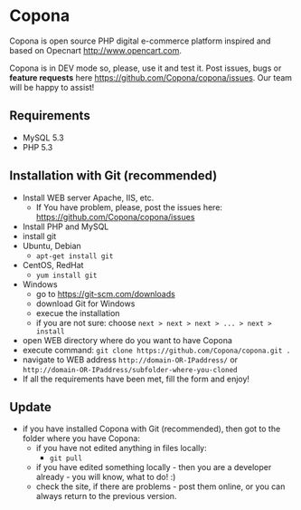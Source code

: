 # Copona

Copona is open source PHP digital e-commerce platform inspired and based on Opecnart http://www.opencart.com.

Copona is in DEV mode so, please, use it and test it. Post issues, bugs or **feature requests** here https://github.com/Copona/copona/issues. Our team will be happy to assist!


## Requirements
* MySQL 5.3
* PHP 5.3

## Installation with Git (recommended)
* Install WEB server Apache, IIS, etc.
  * If You have problem, please, post the issues here: https://github.com/Copona/copona/issues 
* Install PHP and MySQL 
* install git
 * Ubuntu, Debian
   * `apt-get install git`
 * CentOS, RedHat
   * `yum install git`
 * Windows
   * go to https://git-scm.com/downloads
    * download Git for Windows
    * execue the installation
    * if you are not sure: choose `next > next > next > ... > next > install`
* open WEB directory where do you want to have Copona
* execute command: `git clone https://github.com/Copona/copona.git .`
* navigate to WEB address `http://domain-OR-IPaddress/` or `http://domain-OR-IPaddress/subfolder-where-you-cloned`
* If all the requirements have been met, fill the form and enjoy!

## Update
* if you have installed Copona with Git (recommended), then got to the folder where you have Copona:
  * if you have not edited anything in files locally:
    * `git pull`
  * if you have edited something locally - then you are a developer already - you will know, what to do! :)
  * check the site, if there are problems - post them online, or you can always return to the previous version.

  
